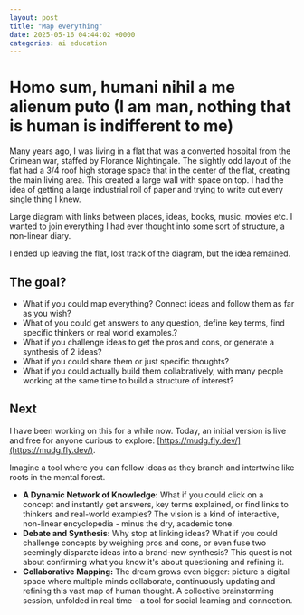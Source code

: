 ```yaml
---
layout: post
title: "Map everything"
date: 2025-05-16 04:44:02 +0000
categories: ai education
---
```



# Homo sum, humani nihil a me alienum puto (I am man, nothing that is human is indifferent to me)

Many years ago, I was living in a flat that was a converted hospital from the Crimean war, staffed by Florance Nightingale.  The slightly odd layout of the flat had a 3/4 roof high storage space that in the center of the flat, creating the main living area.  This created a large wall with space on top.  I had the idea of getting a large industrial roll of paper and trying to write out every single thing I knew.

Large diagram with links between places, ideas, books, music. movies etc.  I wanted to join everything I had ever thought into some sort of structure, a non-linear diary.

I ended up leaving the flat, lost track of the diagram, but the idea remained.

## The goal?

- What if you could map everything?  Connect ideas and follow them as far as you wish?
- What of you could get answers to any question, define key terms, find specific thinkers or real world examples.?
- What if you challenge ideas to get the pros and cons, or generate a synthesis of 2 ideas?
- What if you could share them or just specific thoughts?
- What if you could actually build them collabratively, with many people working at the same time to build a structure of interest?


## Next

I have been working on this for a while now. Today, an initial version is live and free for anyone curious to explore: [https://mudg.fly.dev/](https://mudg.fly.dev/).

Imagine a tool where you can follow ideas as they branch and intertwine like roots in the mental forest.

- **A Dynamic Network of Knowledge:** What if you could click on a concept and instantly get answers, key terms explained, or find links to thinkers and real-world examples? The vision is a kind of interactive, non-linear encyclopedia - minus the dry, academic tone.
- **Debate and Synthesis:** Why stop at linking ideas? What if you could challenge concepts by weighing pros and cons, or even fuse two seemingly disparate ideas into a brand-new synthesis? This quest is not about confirming what you know it's about questioning and refining it.
- **Collaborative Mapping:** The dream grows even bigger: picture a digital space where multiple minds collaborate, continuously updating and refining this vast map of human thought. A collective brainstorming session, unfolded in real time - a tool for social learning and connection.
